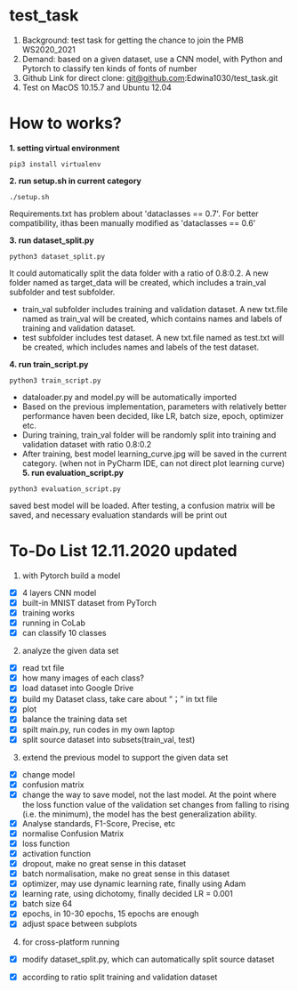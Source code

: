 # test_task
1. Background: test task for getting the chance to join the PMB WS2020_2021
2. Demand: based on a given dataset, use a CNN model, with Python and Pytorch to classify ten kinds of fonts of number
3. Github Link for direct clone: git@github.com:Edwina1030/test_task.git
4. Test on  MacOS 10.15.7 and Ubuntu 12.04

# How to works?
**1. setting virtual environment**
```
pip3 install virtualenv
```
**2. run setup.sh in current category**
```
./setup.sh
```
Requirements.txt has problem about 'dataclasses == 0.7'. For better compatibility, ithas been manually modified as 'dataclasses == 0.6'

**3. run dataset_split.py**
```
python3 dataset_split.py
```
It could automatically split the data folder with a ratio of 0.8:0.2. A new folder named as target_data will be created, which includes a train_val subfolder and test subfolder.
- train_val subfolder includes training and validation dataset. A new txt.file named as train_val will be created, which contains names and labels of training and validation dataset.
- test subfolder includes test dataset. A new txt.file named as test.txt will be created, which includes names and labels of the test dataset.

**4. run train_script.py**
```
python3 train_script.py
```
- dataloader.py and model.py will be automatically imported 
- Based on the previous implementation, parameters with relatively better performance haven been decided, like LR, batch size, epoch, optimizer etc. 
- During training, train_val folder will be randomly split into training and validation dataset with ratio 0.8:0.2
- After training, best model learning_curve.jpg will be saved in the current category. (when not in PyCharm IDE, can not direct plot learning curve)
**5. run evaluation_script.py**
```
python3 evaluation_script.py
```
saved best model will be loaded. After testing, a confusion matrix will be saved, and necessary evaluation standards will be print out


# To-Do List 12.11.2020 updated
1. with Pytorch build a model
* [x] 4 layers CNN model
* [x] built-in MNIST dataset from PyTorch
* [x] training works
* [x] running in CoLab
* [x] can classify 10 classes 

2. analyze the given data set
* [x] read txt file 
* [x] how many images of each class?
* [x] load dataset into Google Drive
* [x] build my Dataset class, take care about “；” in txt file
* [x] plot
* [x] balance the training data set
* [x] spilt main.py, run codes in my own laptop
* [x] split source dataset into subsets(train_val, test)

3. extend the previous model to support the given data set
* [x] change model 
* [x] confusion matrix
* [x] change the way to save model, not the last model. At the point where the loss function value of the validation set changes from falling to rising (i.e. the minimum), the model has the best generalization ability.
* [x] Analyse standards, F1-Score, Precise, etc
* [x] normalise Confusion Matrix
* [x] loss function
* [x] activation function
* [x] dropout, make no great sense in this dataset
* [x] batch normalisation, make no great sense in this dataset
* [x] optimizer, may use dynamic learning rate, finally using Adam
* [x] learning rate, using dichotomy, finally decided LR = 0.001
* [x] batch size 64
* [x] epochs, in 10-30 epochs, 15 epochs are enough
* [x] adjust space between subplots 

4. for cross-platform running
* [x] modify dataset_split.py, which can automatically split source dataset
* [x] according to ratio split training and validation dataset


